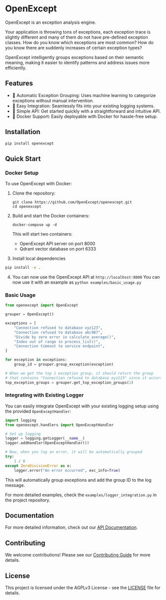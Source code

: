 # OpenExcept

OpenExcept is an exception analysis engine. 

Your application is throwing tons of exceptions, each exception trace is slightly different and many of them do not have pre-defined exception classes. How do you know which exceptions are most common? How do you know there are suddenly increases of certain exception types?

OpenExcept intelligently groups exceptions based on their semantic meaning, making it easier to identify patterns and address issues more efficiently.

## Features

- 🤖 Automatic Exception Grouping: Uses machine learning to categorize exceptions without manual intervention.
- 🔌 Easy Integration: Seamlessly fits into your existing logging systems.
- 🚀 Simple API: Get started quickly with a straightforward and intuitive API.
- 🐳 Docker Support: Easily deployable with Docker for hassle-free setup.

## Installation

```bash
pip install openexcept
```

## Quick Start

### Docker Setup

To use OpenExcept with Docker:

1. Clone the repository:
   ```
   git clone https://github.com/OpenExcept/openexcept.git
   cd openexcept
   ```

2. Build and start the Docker containers:
   ```
   docker-compose up -d
   ```

   This will start two containers:
   - OpenExcept API server on port 8000
   - Qdrant vector database on port 6333

3. Install local dependencies

```bash
pip install -e .
```

4. You can now use the OpenExcept API at `http://localhost:8000`
You can now use it with an example as `python examples/basic_usage.py`

### Basic Usage

```python
from openexcept import OpenExcept

grouper = OpenExcept()

exceptions = [
    "Connection refused to database xyz123",
    "Connection refused to database abc987",
    "Divide by zero error in calculate_average()",
    "Index out of range in process_list()",
    "Connection timeout to service endpoint",
]

for exception in exceptions:
    group_id = grouper.group_exception(exception)

# When we get the top 1 exception group, it should return the group
# that contains "Connection refused to database xyz123" since it occurs the most
top_exception_groups = grouper.get_top_exception_groups(1)
```

### Integrating with Existing Logger

You can easily integrate OpenExcept with your existing logging setup using the provided `OpenExceptHandler`:

```python
import logging
from openexcept.handlers import OpenExceptHandler

# Set up logging
logger = logging.getLogger(__name__)
logger.addHandler(OpenExceptHandler())

# Now, when you log an error, it will be automatically grouped
try:
    1 / 0
except ZeroDivisionError as e:
    logger.error("An error occurred", exc_info=True)
```

This will automatically group exceptions and add the group ID to the log message.

For more detailed examples, check the `examples/logger_integration.py` in the project repository.

## Documentation

For more detailed information, check out our [API Documentation](docs/API.md).

## Contributing

We welcome contributions! Please see our [Contributing Guide](CONTRIBUTING.md) for more details.

## License

This project is licensed under the AGPLv3 License - see the [LICENSE](LICENSE) file for details.
